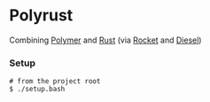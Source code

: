 # Polyrust

Combining [Polymer](http://polymer-project.org/) and [Rust](http://rust-lang.org/) (via [Rocket](https://rocket.rs/) and [Diesel](http://diesel.rs))

### Setup

```
# from the project root
$ ./setup.bash
```
